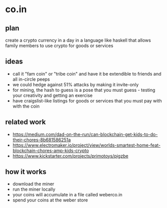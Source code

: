 # co.in 

## plan

create a crypto currency in a day in a language like haskell that allows family members to use crypto for goods or services

## ideas

* call it "fam coin" or "tribe coin" and have it be extendible to friends and all in-circle peeps
* we could hedge against 51% attacks by making it invite-only
* for mining, the hash to guess is a pose that you must guess - testing your creativity and getting an exercise  
* have craigslist-like listings for goods or services that you must pay with with the coin

## related work

* https://medium.com/dad-on-the-run/can-blockchain-get-kids-to-do-their-chores-8b681586251a
* https://www.electromaker.io/project/view/worlds-smartest-home-feat-blockchain-chores-amp-kids-crypto
* https://www.kickstarter.com/projects/primotoys/pigzbe

## how it works

* download the miner
* run the miner locally
* your coins will accumulate in a file called weberco.in 
* spend your coins at the weber store 
